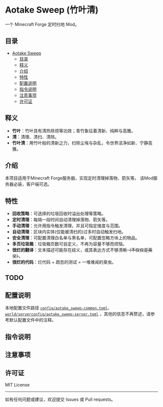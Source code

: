 # Aotake Sweep (竹叶清)

一个 Minecraft Forge 定时扫地 Mod。

## 目录

- [Aotake Sweep](#aotake_sweep)
    - [目录](#目录)
    - [释义](#释义)
    - [介绍](#介绍)
    - [特性](#特性)
    - [配置说明](#配置说明)
    - [指令说明](#指令说明)
    - [注意事项](#注意事项)
    - [许可证](#许可证)

## 释义

- **竹叶**：竹叶具有清热除烦等功效；青竹象征着清新、纯粹与高雅。
- **清**：清理、清扫、清除。
- **竹叶清**：用竹叶般的清新之力，扫除尘埃与杂乱，令世界洁净如新、宁静高雅。

## 介绍

本项目适用于Minecraft Forge服务器，实现定时清理掉落物、箭矢等。
该Mod服务器必装，客户端可选。

## 特性

- **回收策略**：可选择的垃圾回收时溢出处理等策略。
- **定时清理**：每隔一段时间自动清理掉落物、箭矢等。
- **手动清理**：允许用指令触发清理，并且可指定维度与范围。
- **自动清理**：区块内实体(仅能被清扫的)过多时自动触发扫地。
- **安全清理**：可配置清理白名单与黑名单，可配置忽略方块上的物品。
- **多页垃圾箱**：垃圾箱页数可自定义，不再为容量不够而烦恼。
- **很烂的翻译**：文本描述可能存在歧义，或其表达方式不够清晰<del>（不仅仅是英文）</del>。
- **很烂的代码**：烂代码 + 疏忽的测试 = 一堆难闻的臭虫。

## TODO

## 配置说明

本地配置文件路径 [`config/aotake_sweep-common.toml`](aotake_sweep-common.toml)、
[`world/serverconfig/aotake_sweep-server.toml`](aotake_sweep-server.toml)
，其他的信息不再赘述，请参考默认配置文件中的注释。

## 指令说明

## 注意事项

## 许可证

MIT License

---

如有任何问题或建议，欢迎提交 Issues 或 Pull requests。
